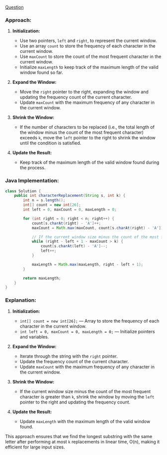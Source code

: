 [Question](https://leetcode.com/problems/longest-repeating-character-replacement/description/)

### Approach:

1. **Initialization:**
   - Use two pointers, `left` and `right`, to represent the current window.
   - Use an array `count` to store the frequency of each character in the current window.
   - Use `maxCount` to store the count of the most frequent character in the current window.
   - Initialize `maxLength` to keep track of the maximum length of the valid window found so far.

2. **Expand the Window:**
   - Move the `right` pointer to the right, expanding the window and updating the frequency count of the current character.
   - Update `maxCount` with the maximum frequency of any character in the current window.

3. **Shrink the Window:**
   - If the number of characters to be replaced (i.e., the total length of the window minus the count of the most frequent character) exceeds `k`, move the `left` pointer to the right to shrink the window until the condition is satisfied.

4. **Update the Result:**
   - Keep track of the maximum length of the valid window found during the process.

### Java Implementation:

```java
class Solution {
    public int characterReplacement(String s, int k) {
        int n = s.length();
        int[] count = new int[26];
        int left = 0, maxCount = 0, maxLength = 0;

        for (int right = 0; right < n; right++) {
            count[s.charAt(right) - 'A']++;
            maxCount = Math.max(maxCount, count[s.charAt(right) - 'A']);

            // If the current window size minus the count of the most frequent character is greater than k, shrink the window
            while (right - left + 1 - maxCount > k) {
                count[s.charAt(left) - 'A']--;
                left++;
            }

            maxLength = Math.max(maxLength, right - left + 1);
        }

        return maxLength;
    }
}
```

### Explanation:

1. **Initialization:**
   - `int[] count = new int[26];` — Array to store the frequency of each character in the current window.
   - `int left = 0, maxCount = 0, maxLength = 0;` — Initialize pointers and variables.

2. **Expand the Window:**
   - Iterate through the string with the `right` pointer.
   - Update the frequency count of the current character.
   - Update `maxCount` with the maximum frequency of any character in the current window.

3. **Shrink the Window:**
   - If the current window size minus the count of the most frequent character is greater than `k`, shrink the window by moving the `left` pointer to the right and updating the frequency count.

4. **Update the Result:**
   - Update `maxLength` with the maximum length of the valid window found.

This approach ensures that we find the longest substring with the same letter after performing at most `k` replacements in linear time, O(n), making it efficient for large input sizes.
